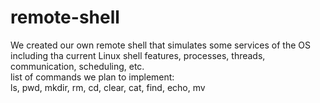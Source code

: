 # remote-shell
We created our own remote shell that simulates some services of the OS including tha current Linux shell features, processes, threads, communication, scheduling, etc. </br>
list of commands we plan to implement:</br>
ls, pwd, mkdir, rm, cd, clear, cat, find, echo, mv
